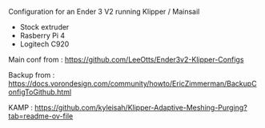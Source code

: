 Configuration for an Ender 3 V2 running Klipper / Mainsail
- Stock extruder
- Rasberry Pi 4
- Logitech C920

Main conf from : https://github.com/LeeOtts/Ender3v2-Klipper-Configs

Backup from : https://docs.vorondesign.com/community/howto/EricZimmerman/BackupConfigToGithub.html

KAMP : https://github.com/kyleisah/Klipper-Adaptive-Meshing-Purging?tab=readme-ov-file
